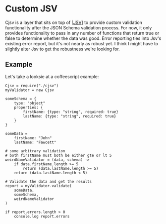 Custom JSV
==========

Cjsv is a layer that sits on top of \[[JSV](https://github.com/garycourt/JSV)\] to provide custom validation functionality after the JSON Schema validation process. For now, it only provides functionality to pass in any number of functions that return true or false to determine whether the data was good. Error reporting ties into Jsv's existing error report, but it's not nearly as robust yet. I think I might have to slightly alter Jsv to get the robustness we're looking for.

## Example
Let's take a looksie at a coffeescript example:

	Cjsv = require("./cjsv")
	myValidator = new Cjsv
	
	someSchema = {
		type: "object"
		properties: {
			firstName: {type: "string", required: true}
			lastName: {type: "string", required: true}
		}
	}

	someData = 
		firstName: "John"
		lastName: "Fawcett"

	# some arbitrary validation
	# both firstName must both be either gte or lt 5
	weirdNameValidator = (data, schema) ->
		if data.firstName.length >= 5
			return (data.lastName.length >= 5)
		return (data.lastName.length < 5)

	# Validate the data and get the results
	report = myValidator.validate(
		someData,
		someSchema,
		weirdNameValidator
	)

	if report.errors.length > 0
		console.log report.errors